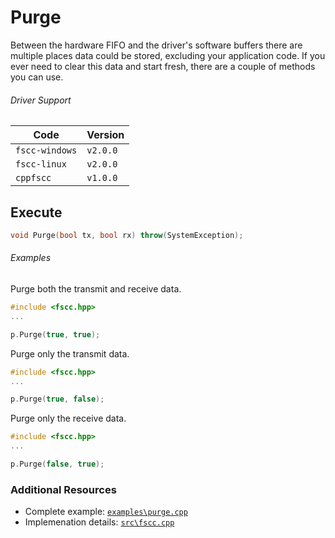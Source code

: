 # Purge
Between the hardware FIFO and the driver's software buffers there are multiple places data could 
be stored, excluding your application code. If you ever need to clear this data and start fresh, 
there are a couple of methods you can use.

###### Driver Support
| Code           | Version
| -------------- | --------
| `fscc-windows` | `v2.0.0` 
| `fscc-linux`   | `v2.0.0` 
| `cppfscc`      | `v1.0.0`


## Execute
```c++
void Purge(bool tx, bool rx) throw(SystemException);
```

###### Examples
Purge both the transmit and receive data.
```c++
#include <fscc.hpp>
...

p.Purge(true, true);
```

Purge only the transmit data.
```c++
#include <fscc.hpp>
...

p.Purge(true, false);
```

Purge only the receive data.
```c++
#include <fscc.hpp>
...

p.Purge(false, true);
```


### Additional Resources
- Complete example: [`examples\purge.cpp`](https://github.com/commtech/cppfscc/blob/master/examples/purge.cpp)
- Implemenation details: [`src\fscc.cpp`](https://github.com/commtech/cppfscc/blob/master/src/fscc.cpp)
